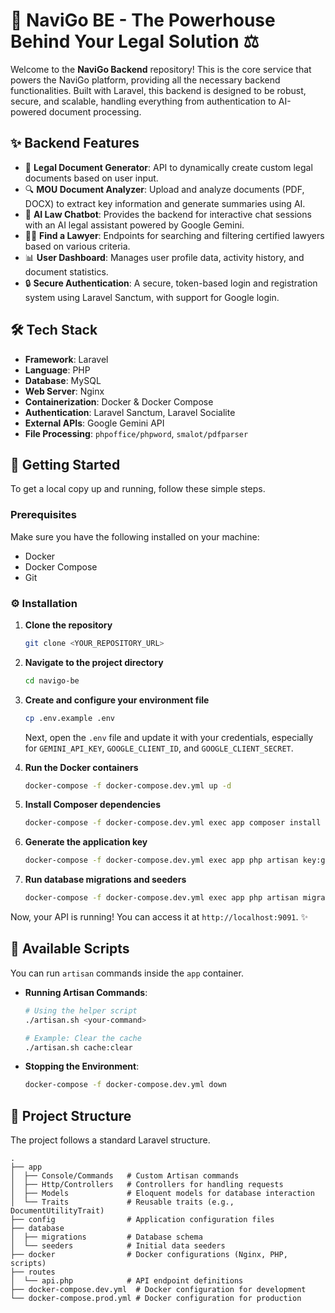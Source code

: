 # 🚀 NaviGo BE - The Powerhouse Behind Your Legal Solution ⚖️

Welcome to the **NaviGo Backend** repository! This is the core service that powers the NaviGo platform, providing all the necessary backend functionalities. Built with Laravel, this backend is designed to be robust, secure, and scalable, handling everything from authentication to AI-powered document processing.

## ✨ Backend Features

-   📄 **Legal Document Generator**: API to dynamically create custom legal documents based on user input.
-   🔍 **MOU Document Analyzer**: Upload and analyze documents (PDF, DOCX) to extract key information and generate summaries using AI.
-   🤖 **AI Law Chatbot**: Provides the backend for interactive chat sessions with an AI legal assistant powered by Google Gemini.
-   👨‍⚖️ **Find a Lawyer**: Endpoints for searching and filtering certified lawyers based on various criteria.
-   📊 **User Dashboard**: Manages user profile data, activity history, and document statistics.
-   🔒 **Secure Authentication**: A secure, token-based login and registration system using Laravel Sanctum, with support for Google login.

## 🛠️ Tech Stack

-   **Framework**: Laravel
-   **Language**: PHP
-   **Database**: MySQL
-   **Web Server**: Nginx
-   **Containerization**: Docker & Docker Compose
-   **Authentication**: Laravel Sanctum, Laravel Socialite
-   **External APIs**: Google Gemini API
-   **File Processing**: `phpoffice/phpword`, `smalot/pdfparser`

## 🏁 Getting Started

To get a local copy up and running, follow these simple steps.

### Prerequisites

Make sure you have the following installed on your machine:

-   Docker
-   Docker Compose
-   Git

### ⚙️ Installation

1.  **Clone the repository**
    ```sh
    git clone <YOUR_REPOSITORY_URL>
    ```

2.  **Navigate to the project directory**
    ```sh
    cd navigo-be
    ```

3.  **Create and configure your environment file**
    ```sh
    cp .env.example .env
    ```
    Next, open the `.env` file and update it with your credentials, especially for `GEMINI_API_KEY`, `GOOGLE_CLIENT_ID`, and `GOOGLE_CLIENT_SECRET`.

4.  **Run the Docker containers**
    ```sh
    docker-compose -f docker-compose.dev.yml up -d
    ```

5.  **Install Composer dependencies**
    ```sh
    docker-compose -f docker-compose.dev.yml exec app composer install
    ```

6.  **Generate the application key**
    ```sh
    docker-compose -f docker-compose.dev.yml exec app php artisan key:generate
    ```

7.  **Run database migrations and seeders**
    ```sh
    docker-compose -f docker-compose.dev.yml exec app php artisan migrate:fresh --seed
    ```

Now, your API is running! You can access it at `http://localhost:9091`. ✨

## 📜 Available Scripts

You can run `artisan` commands inside the `app` container.

-   **Running Artisan Commands**:
    ```sh
    # Using the helper script
    ./artisan.sh <your-command>
    
    # Example: Clear the cache
    ./artisan.sh cache:clear
    ```

-   **Stopping the Environment**:
    ```sh
    docker-compose -f docker-compose.dev.yml down
    ```

## 📁 Project Structure

The project follows a standard Laravel structure.

```
.
├── app
│  ├── Console/Commands   # Custom Artisan commands
│  ├── Http/Controllers   # Controllers for handling requests
│  ├── Models             # Eloquent models for database interaction
│  └── Traits             # Reusable traits (e.g., DocumentUtilityTrait)
├── config                # Application configuration files
├── database
│  ├── migrations         # Database schema
│  └── seeders            # Initial data seeders
├── docker                # Docker configurations (Nginx, PHP, scripts)
├── routes
│  └── api.php            # API endpoint definitions
├── docker-compose.dev.yml  # Docker configuration for development
└── docker-compose.prod.yml # Docker configuration for production
```
